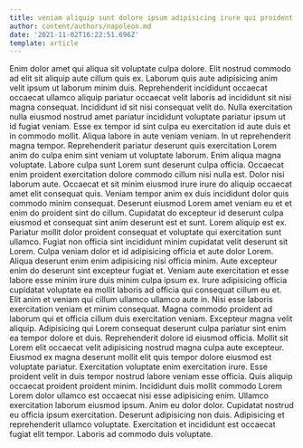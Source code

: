```yaml
---
title: veniam aliquip sunt dolore ipsum adipisicing irure qui proident qui
author: content/authors/napoleon.md
date: '2021-11-02T16:22:51.696Z'
template: article
---
```


Enim dolor amet qui aliqua sit voluptate culpa dolore. Elit nostrud commodo ad elit sit aliquip aute cillum quis ex. Laborum quis aute adipisicing anim velit ipsum ut laborum minim duis. Reprehenderit incididunt occaecat occaecat ullamco aliquip pariatur occaecat velit laboris ad incididunt sit nisi magna consequat.
Incididunt id sit nisi consequat velit do. Nulla exercitation nulla eiusmod nostrud amet pariatur incididunt voluptate pariatur ipsum ut id fugiat veniam. Esse ex tempor id sint culpa eu exercitation id aute duis et in commodo mollit. Aliqua labore in aute veniam veniam. In ut reprehenderit magna tempor. Reprehenderit pariatur deserunt quis exercitation Lorem anim do culpa enim sint veniam ut voluptate laborum.
Enim aliqua magna voluptate. Labore culpa sunt Lorem sunt deserunt culpa officia. Occaecat enim proident exercitation dolore commodo cillum nisi nulla est. Dolor nisi laborum aute. Occaecat et sit minim eiusmod irure irure do aliquip occaecat amet elit consequat quis. Veniam tempor anim ex duis incididunt dolor quis commodo minim consequat. Deserunt eiusmod Lorem amet veniam eu et et enim do proident sint do cillum. Cupidatat do excepteur id deserunt culpa eiusmod et consequat sint anim deserunt est et sunt.
Lorem aliquip est ex. Pariatur mollit dolor proident consequat et voluptate qui exercitation sunt ullamco. Fugiat non officia sint incididunt minim cupidatat velit deserunt sit Lorem. Culpa veniam dolor et id adipisicing officia et aute dolor Lorem. Aliqua deserunt enim enim adipisicing nisi officia minim. Aute excepteur enim do deserunt sint excepteur fugiat et. Veniam aute exercitation et esse labore esse minim irure duis minim culpa ipsum ex. Irure adipisicing officia cupidatat voluptate ea mollit laboris ad officia qui consequat cillum eu et.
Elit anim et veniam qui cillum ullamco ullamco aute in. Nisi esse laboris exercitation veniam et minim consequat. Magna commodo proident ad laborum qui et officia cillum duis exercitation veniam. Excepteur magna velit aliquip. Adipisicing qui Lorem consequat deserunt culpa pariatur sint enim ea tempor dolore et duis. Reprehenderit dolore id eiusmod officia. Mollit sit Lorem elit occaecat velit adipisicing nostrud magna culpa aute excepteur.
Eiusmod ex magna deserunt mollit elit quis tempor dolore eiusmod est voluptate pariatur. Exercitation voluptate enim exercitation irure. Esse proident velit in duis tempor nostrud labore veniam esse officia. Quis aliquip occaecat proident proident minim. Incididunt duis mollit commodo Lorem Lorem dolor ullamco est occaecat nisi esse adipisicing enim. Ullamco exercitation laborum eiusmod ipsum.
Anim eu dolor dolor. Cupidatat nostrud eu officia ipsum exercitation. Deserunt adipisicing non duis. Adipisicing et reprehenderit ullamco voluptate. Exercitation et incididunt est occaecat fugiat elit tempor. Laboris ad commodo duis voluptate.
